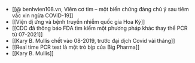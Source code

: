 - [[@ benhvien108.vn, Viêm cơ tim – một biến chứng đáng chú ý sau tiêm vắc xin ngừa COVID-19]]
- [[Viện dị ứng và bệnh truyền nhiễm quốc gia Hoa Kỳ]]
- [[CDC đã thông báo FDA tìm kiếm một phương pháp khác thay thế PCR từ 07-2021]]
- [[Kary B. Mullis chết vào 08-2019, trước đại dịch Covid vài tháng]]
- [[Real time PCR test là một trò bịp của Big Pharma]]
- [[Kary B. Mullis]]
